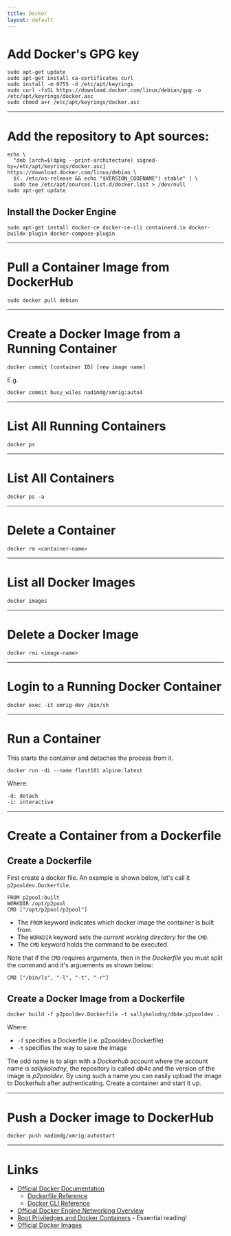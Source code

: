 ```yaml
---
title: Docker
layout: default
---
```


# Add Docker's GPG key

```
sudo apt-get update
sudo apt-get install ca-certificates curl
sudo install -m 0755 -d /etc/apt/keyrings
sudo curl -fsSL https://download.docker.com/linux/debian/gpg -o /etc/apt/keyrings/docker.asc
sudo chmod a+r /etc/apt/keyrings/docker.asc
```

---

# Add the repository to Apt sources:

```
echo \
  "deb [arch=$(dpkg --print-architecture) signed-by=/etc/apt/keyrings/docker.asc] https://download.docker.com/linux/debian \
  $(. /etc/os-release && echo "$VERSION_CODENAME") stable" | \
  sudo tee /etc/apt/sources.list.d/docker.list > /dev/null
sudo apt-get update
```

## Install the Docker Engine

```
sudo apt-get install docker-ce docker-ce-cli containerd.io docker-buildx-plugin docker-compose-plugin
```

---

# Pull a Container Image from DockerHub

```
sudo docker pull debian
```

---

# Create a Docker Image from a Running Container

```
docker commit [container ID] [new image name]
```

E.g.

```
docker commit busy_wiles nadimdg/xmrig:auto4
```

---

# List All Running Containers

```
docker ps
```

---

# List All Containers

```
docker ps -a
```

---

# Delete a Container

```
docker rm <container-name>
```

---

# List all Docker Images

```
docker images
```

---

# Delete a Docker Image

```
docker rmi <image-name>
```

---

# Login to a Running Docker Container

```
docker exec -it xmrig-dev /bin/sh
```

---

# Run a Container

This starts the container and detaches the process from it. 

```
docker run -di --name flast101 alpine:latest
```

Where:

```
-d: detach
-i: interactive
```
---

# Create a Container from a Dockerfile

## Create a Dockerfile

First create a docker file. An example is shown below, let's call it `p2pooldev.Dockerfile`.

```
FROM p2pool:built
WORKDIR /opt/p2pool
CMD ["/opt/p2pool/p2pool"]
```

* The `FROM` keyword indicates which docker image the container is built from.
* The `WORKDIR` keyword sets the *current working directory* for the `CMD`.
* The `CMD` keyword holds the command to be executed. 

Note that if the `CMD` requires arguments, then in the *Dockerfile* you must split the command and it's arguements as shown below:

```
CMD ["/bin/ls", "-l", "-t", "-r"]
```

## Create a Docker Image from a Dockerfile

```
docker build -f p2pooldev.Dockerfile -t sallykolodny/db4e:p2pooldev .
```

Where:
* `-f` specifies a Dockerfile (i.e. p2pooldev.Dockerfile)
* `-t` specifies the way to save the image

The odd name is to align with a *Dockerhub* account where the account name is *sallykolodny*, the repository is called *db4e* and the version of the image is *p2pooldev*. By using such a name you can easily upload the image to Dockerhub after authenticating.
Create a container and start it up.

---

# Push a Docker image to DockerHub

```
docker push nadimdg/xmrig:autostart
```

---

# Links

* [Official Docker Documentation](https://docs.docker.com/reference/)
  * [Dockerfile Reference](https://docs.docker.com/reference/dockerfile/)
  * [Docker CLI Reference](https://docs.docker.com/reference/cli/docker/)
* [Official Docker Engine Networking Overview](https://docs.docker.com/engine/network/)
* [Root Priviledges and Docker Containers](https://flast101.github.io/docker-privesc/) - Essential reading!
* [Official Docker Images](https://hub.docker.com/search?image_filter=official&_gl=1*1rsl8ng*_ga*MTI2NjYzMTAwNC4xNzI4MzE1NTMx*_ga_XJWPQMJYHQ*MTcyODMxNTUzMC4xLjEuMTcyODMxNTY2MC4zNS4wLjA.)
